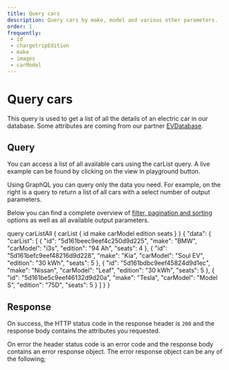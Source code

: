 ```yaml
---
title: Query cars
description: Query cars by make, model and various other parameters.
order: 1
frequently:
 - id
 - chargetripEdition
 - make
 - images
 - carModel
---
```


# Query cars

This query is used to get a list of all the details of an electric car in our database. Some attributes are coming from our partner [EVDatabase](http://google.com).

## Query

You can access a list of all available cars using the carList query. A live example can be found by clicking on the view in playground button.

Using GraphQL you can query only the data you need. For example, on the right is a query to return a list of all cars with a select number of output parameters.

Below you can find a complete overview of [filter, pagination and sorting](howtographql.com) options as well as all available output parameters. 

<schema name="CarList" :frequent="frequently"></schema>

<playground>

<code-block query="carList">					
query carListAll {
  carList {
    id
    make
    carModel
    edition
    seats
  }
}
</code-block>

<code-block>
{
  "data": {
    "carList": [
      {
        "id": "5d161beec9eef4c250d9d225",
        "make": "BMW",
        "carModel": "i3s",
        "edition": "94 Ah",
        "seats": 4
      },
      {
        "id": "5d161befc9eef48216d9d228",
        "make": "Kia",
        "carModel": "Soul EV",
        "edition": "30 kWh",
        "seats": 5
      },
      {
        "id": "5d161bdbc9eef45824d9d1ec",
        "make": "Nissan",
        "carModel": "Leaf",
        "edition": "30 kWh",
        "seats": 5
      },
      {
        "id": "5d161be5c9eef46132d9d20a",
        "make": "Tesla",
        "carModel": "Model S",
        "edition": "75D",
        "seats": 5
      }
    ]
  }
}
</code-block>

</playground>

## Response

On success, the HTTP status code in the response header is `200` and the response body contains the attributes you requested.

On error the header status code is an error code and the response body contains an error response object. The error response object can be any of the following;

<errors name="carPremium"></errors>
